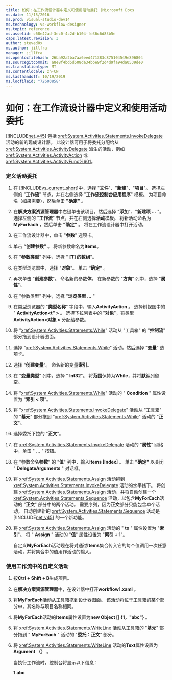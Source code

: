 ```yaml
---
title: 如何：在工作流设计器中定义和使用活动委托 |Microsoft Docs
ms.date: 11/15/2016
ms.prod: visual-studio-dev14
ms.technology: vs-workflow-designer
ms.topic: reference
ms.assetid: c68e42ad-3ec0-4c2d-b104-fe36c6d83b5e
caps.latest.revision: 3
author: steved0x
ms.author: jillfra
manager: jillfra
ms.openlocfilehash: 26ba92a2ba7aa6eed471383c875104549e896804
ms.sourcegitcommit: a8e8f4bd5d508da34bbe9f2d4d9fa94da0539de0
ms.translationtype: MT
ms.contentlocale: zh-CN
ms.lasthandoff: 10/19/2019
ms.locfileid: "72603858"
---
```

# <a name="how-to-define-and-consume-activity-delegates-in-the-workflow-designer"></a>如何：在工作流设计器中定义和使用活动委托
[!INCLUDE[net_v45](../includes/net-v45-md.md)] 包括 <xref:System.Activities.Statements.InvokeDelegate> 活动的新的现成设计器。 此设计器可用于将委托分配给从 <xref:System.Activities.ActivityDelegate> 派生的活动，例如 <xref:System.Activities.ActivityAction> 或 <xref:System.Activities.ActivityFunc%601>。

### <a name="define-an-activity-delegate"></a>定义活动委托

1. 在 [!INCLUDE[vs_current_short](../includes/vs-current-short-md.md)]中，选择 "**文件**"、"**新建**"、"**项目**"。 选择左侧的 "**工作流**" 节点，并在右侧选择 "**工作流控制台应用程序**" 模板。 为项目命名（如果需要），然后单击 **"确定"** 。

2. 在**解决方案资源管理器**中右键单击该项目，然后选择 "**添加**"、"**新建项 ...** "。 选择左侧的 "**工作流**" 节点，并在右侧选择**活动**模板。 将新活动命名为**MyForEach** ，然后单击 **"确定"** 。 将在工作流设计器中打开活动。

3. 在工作流设计器中，单击 "**参数**" 选项卡。

4. 单击 **“创建参数”** 。 将新参数命名为**Items**。

5. 在 "**参数类型**" 列中，选择 " **[T] 的数组**"。

6. 在类型浏览器中，选择 "**对象**"。 单击 **“确定”** 。

7. 再次单击 "**创建参数**"。 命名新的参数**体**。 在新参数的 "**方向**" 列中，选择 "**属性**"。

8. 在 "参数类型" 列中，选择 "**浏览类型 ...** "

9. 在类型浏览器的 "**类型名称**" 字段中，输入**ActivityAction** 。 选择树视图中的 " **ActivityAction\<t" >** 。 选择下拉列表中的 "**对象**"，将类型**ActivityAction\<对象 >** 分配给参数。

10. 将 "<xref:System.Activities.Statements.While>" 活动从 "工具箱" 的 "**控制流**" 部分拖到设计器图面。

11. 选择 "<xref:System.Activities.Statements.While>" 活动，然后选择 "**变量**" 选项卡。

12. 选择 "**创建变量**"。 命名新的变量**索引**。

13. 在 "**变量类型**" 列中，选择 " **Int32**"。 将**范围**保持为**While**，并将**默认**列留空。

14. 将 "<xref:System.Activities.Statements.While>" 活动的 " **Condition** " 属性设置为 "**索引 < 项**"。

15. 将 "<xref:System.Activities.Statements.InvokeDelegate>" 活动从 "工具箱" 的 "**基元**" 部分拖到 "<xref:System.Activities.Statements.While>" 活动的 "**正文**"。

16. 选择委托下拉的 "**正文**"。

17. 在 <xref:System.Activities.Statements.InvokeDelegate> 活动的 "**属性**" 网格中，单击 " **...** " 按钮。

18. 在 "参数命名**参数**" 的 "**值**" 列中，输入**Items [Index]** 。 单击 **"确定"** 以关闭 " **DelegateArguments** " 对话框。

19. 将 <xref:System.Activities.Statements.Assign> 活动拖到 <xref:System.Activities.Statements.InvokeDelegate> 活动的水平线下。 将创建 <xref:System.Activities.Statements.Assign> 活动，并将自动创建一个 <xref:System.Activities.Statements.Sequence> 活动，以包含**MyForEach**活动的 "**正文**" 部分中的两个活动。 需要序列，因为**正文**部分只能包含单个活动。 自动创建新的 <xref:System.Activities.Statements.Sequence> 活动是 [!INCLUDE[net_v45](../includes/net-v45-md.md)] 的一个新功能。

20. 将 <xref:System.Activities.Statements.Assign> 活动的 " **to** " 属性设置为 "**索引**"。 将 " **Assign** " 活动的 "**值**" 属性设置为 "**索引 + 1**"。

    自定义**MyForEach**活动现在将对通过**Items**集合传入它的每个值调用一次任意活动，并将集合中的值用作活动的输入。

### <a name="use-the-custom-activity-in-a-workflow"></a>使用工作流中的自定义活动

1. 按**Ctrl + Shift + B**生成项目。

2. 在**解决方案资源管理器**中，在设计器中打开**workflow1.xaml** 。

3. 将**MyForEach**活动从工具箱拖到设计器图面。 该活动将位于工具箱的某个部分中，其名称与项目名称相同。

4. 将**MyForEach**活动的**Items**属性设置为**new Object [] {1，"abc"}** 。

5. 将 <xref:System.Activities.Statements.WriteLine> 活动从工具箱的 "**基元**" 部分拖到 " **MyForEach** " 活动的 "**委托：正文**" 部分。

6. 将 <xref:System.Activities.Statements.WriteLine> 活动的**Text**属性设置为**Argument （）** 。

   当执行工作流时，控制台将显示以下信息：

   **1**
   **abc**
